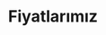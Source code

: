 ---
layout: pricing
title: Fiyatlarımız
description: Adisyo ile en kapsamlı özellikler, en uygun fiyata sizleri bekliyor. Üstelilk ilk 15 gün ücretsiz.
permalink: /fiyatlar/
---